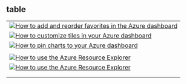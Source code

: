 #

## table

|   |
|---|
|[![How to add and reorder favorites in the Azure dashboard](https://img.youtube.com/vi/l1K3QW1jtoE/0.jpg)](https://www.youtube.com/watch?v=l1K3QW1jtoE)|
|[![How to customize tiles in your Azure dashboard](https://img.youtube.com/vi/p-Dy4rSQAQo/0.jpg)](https://www.youtube.com/watch?v=p-Dy4rSQAQo)|
|[![How to pin charts to your Azure dashboard](https://img.youtube.com/vi/r9BL9k8Pp1k/0.jpg)](https://www.youtube.com/watch?v=r9BL9k8Pp1k)|
||
|[![How to use the Azure Resource Explorer](https://img.youtube.com/vi/hBl_2iaqIDs/0.jpg)](https://www.youtube.com/watch?v=hBl_2iaqIDs)|
|[![How to use the Azure Resource Explorer](https://img.youtube.com/vi/hBl_2iaqIDs/0.jpg)](https://www.youtube.com/watch?v=hBl_2iaqIDs)|
||
||
